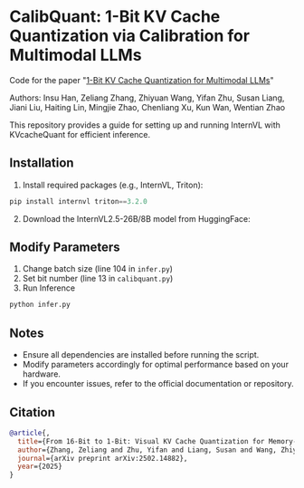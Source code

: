 # CalibQuant: 1-Bit KV Cache Quantization via Calibration for Multimodal LLMs 

Code for the paper "[1-Bit KV Cache Quantization for Multimodal LLMs](https://arxiv.org/abs/2502.14882)"

Authors: Insu Han, Zeliang Zhang, Zhiyuan Wang, Yifan Zhu, Susan Liang, Jiani Liu, Haiting Lin, Mingjie Zhao, Chenliang Xu, Kun Wan, Wentian Zhao


This repository provides a guide for setting up and running InternVL with KVcacheQuant for efficient inference.

## Installation

1. Install required packages (e.g., InternVL,  Triton):
```python
pip install internvl triton==3.2.0
```

2. Download the InternVL2.5-26B/8B model from HuggingFace:


## Modify Parameters

1. Change batch size (line 104 in ``infer.py``)
2. Set bit number (line 13 in ``calibquant.py``)
3. Run Inference
```python
python infer.py
```

## Notes

- Ensure all dependencies are installed before running the script.
- Modify parameters accordingly for optimal performance based on your hardware.
- If you encounter issues, refer to the official documentation or repository.

## Citation
```bib
@article{,
  title={From 16-Bit to 1-Bit: Visual KV Cache Quantization for Memory-Efficient Multimodal Large Language Models},
  author={Zhang, Zeliang and Zhu, Yifan and Liang, Susan and Wang, Zhiyuan and Liu, Jiani and Lin, Haiting and Zhao, Mingjie and Xu, Chenliang and Wan, Kun and Zhao, Wentian},
  journal={arXiv preprint arXiv:2502.14882},
  year={2025}
}
```
